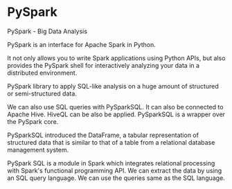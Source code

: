 # PySpark
PySpark - Big Data Analysis

PySpark is an interface for Apache Spark in Python. 

It not only allows you to write Spark applications using Python APIs, but also provides the PySpark shell for interactively analyzing your data in a distributed environment.

PySpark library to apply SQL-like analysis on a huge amount of structured or semi-structured data. 

We can also use SQL queries with PySparkSQL. It can also be connected to Apache Hive. HiveQL can be also be applied. PySparkSQL is a wrapper over the PySpark core.

PySparkSQL introduced the DataFrame, a tabular representation of structured data that is similar to that of a table from a relational database management system.


PySpark SQL is a module in Spark which integrates relational processing with Spark's functional programming API. We can extract the data by using an SQL query language. We can use the queries same as the SQL language.
